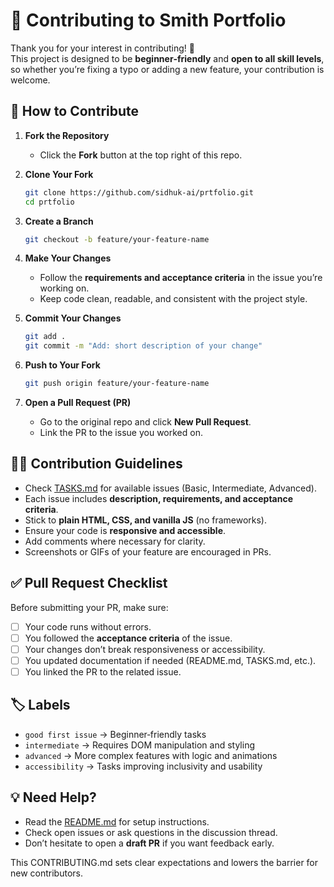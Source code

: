 # 🤝 Contributing to Smith Portfolio

Thank you for your interest in contributing! 🎉  
This project is designed to be **beginner‑friendly** and **open to all skill levels**, so whether you’re fixing a typo or adding a new feature, your contribution is welcome.

## 📌 How to Contribute

1.  **Fork the Repository**
    
    -   Click the **Fork** button at the top right of this repo.
2.  **Clone Your Fork**
    
    ```bash
    git clone https://github.com/sidhuk-ai/prtfolio.git
    cd prtfolio
    ```
    
3.  **Create a Branch**
    
    ```bash
    git checkout -b feature/your-feature-name
    ```
    
4.  **Make Your Changes**
    
    -   Follow the **requirements and acceptance criteria** in the issue you’re working on.
    -   Keep code clean, readable, and consistent with the project style.
5.  **Commit Your Changes**
    
    ```bash
    git add .
    git commit -m "Add: short description of your change"
    ```
    
6.  **Push to Your Fork**
    
    ```bash
    git push origin feature/your-feature-name
    ```
    
7.  **Open a Pull Request (PR)**
    
    -   Go to the original repo and click **New Pull Request**.
    -   Link the PR to the issue you worked on.

## 🧑‍💻 Contribution Guidelines

-   Check [TASKS.md](https://github.com/sidhuk-ai/prtfolio/blob/main/TASKS.MD) for available issues (Basic, Intermediate, Advanced).
-   Each issue includes **description, requirements, and acceptance criteria**.
-   Stick to **plain HTML, CSS, and vanilla JS** (no frameworks).
-   Ensure your code is **responsive and accessible**.
-   Add comments where necessary for clarity.
-   Screenshots or GIFs of your feature are encouraged in PRs.

## ✅ Pull Request Checklist

Before submitting your PR, make sure:

-   [ ] Your code runs without errors.
-   [ ] You followed the **acceptance criteria** of the issue.
-   [ ] Your changes don’t break responsiveness or accessibility.
-   [ ] You updated documentation if needed (README\.md, TASKS\.md, etc.).
-   [ ] You linked the PR to the related issue.

## 🏷️ Labels

-   `good first issue` → Beginner‑friendly tasks
-   `intermediate` → Requires DOM manipulation and styling
-   `advanced` → More complex features with logic and animations
-   `accessibility` → Tasks improving inclusivity and usability

## 💡 Need Help?

-   Read the [README.md](https://github.com/sidhuk-ai/prtfolio/blob/main/README.md) for setup instructions.
-   Check open issues or ask questions in the discussion thread.
-   Don’t hesitate to open a **draft PR** if you want feedback early.

This CONTRIBUTING\.md sets clear expectations and lowers the barrier for new contributors.